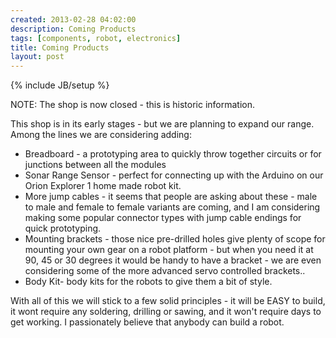 ```yaml
---
created: 2013-02-28 04:02:00
description: Coming Products
tags: [components, robot, electronics]
title: Coming Products
layout: post
---
```

{% include JB/setup %}

NOTE: The shop is now closed - this is historic information.

This shop is in its early stages - but we are planning to expand our range. Among the lines we are considering adding:

* Breadboard - a prototyping area to quickly throw together circuits or for junctions between all the modules
* Sonar Range Sensor - perfect for connecting up with the Arduino on our Orion Explorer 1 home made robot kit.
* More jump cables - it seems that people are asking about these - male to male and female to female variants are coming, and I am considering making some popular connector types with jump cable endings for quick prototyping.
* Mounting brackets - those nice pre-drilled holes give plenty of scope for mounting your own gear on a robot platform - but when you need it at 90, 45 or 30 degrees it would be handy to have a bracket - we are even considering some of the more advanced servo controlled brackets..
* Body Kit- body kits for the robots to give them a bit of style.

With all of this we will stick to a few solid principles - it will be EASY to build, it wont require any soldering, drilling or sawing, and it won't require days to get working. I passionately believe that anybody can build a robot.
